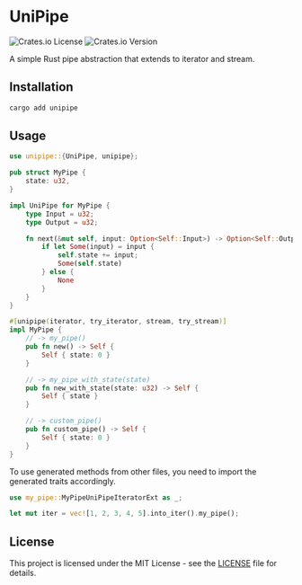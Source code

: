 # UniPipe

![Crates.io License](https://img.shields.io/crates/l/unipipe?style=flat-square)
![Crates.io Version](https://img.shields.io/crates/v/unipipe?style=flat-square)

A simple Rust pipe abstraction that extends to iterator and stream.

## Installation

```sh
cargo add unipipe
```

## Usage

```rust
use unipipe::{UniPipe, unipipe};

pub struct MyPipe {
    state: u32,
}

impl UniPipe for MyPipe {
    type Input = u32;
    type Output = u32;

    fn next(&mut self, input: Option<Self::Input>) -> Option<Self::Output> {
        if let Some(input) = input {
            self.state += input;
            Some(self.state)
        } else {
            None
        }
    }
}

#[unipipe(iterator, try_iterator, stream, try_stream)]
impl MyPipe {
    // -> my_pipe()
    pub fn new() -> Self {
        Self { state: 0 }
    }

    // -> my_pipe_with_state(state)
    pub fn new_with_state(state: u32) -> Self {
        Self { state }
    }

    // -> custom_pipe()
    pub fn custom_pipe() -> Self {
        Self { state: 0 }
    }
}
```

To use generated methods from other files, you need to import the generated traits accordingly.

```rust
use my_pipe::MyPipeUniPipeIteratorExt as _;

let mut iter = vec![1, 2, 3, 4, 5].into_iter().my_pipe();
```

## License

This project is licensed under the MIT License - see the [LICENSE](LICENSE) file for details.
